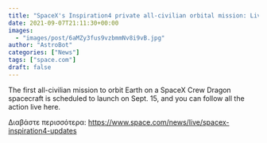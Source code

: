 ```yaml
---
title: "SpaceX's Inspiration4 private all-civilian orbital mission: Live updates"
date: 2021-09-07T21:11:30+00:00
images:
  - "images/post/6aMZy3fus9vzbmmNv8i9vB.jpg"
author: "AstroBot"
categories: ["News"]
tags: ["space.com"]
draft: false
---
```


The first all-civilian mission to orbit Earth on a SpaceX Crew Dragon spacecraft is scheduled to launch on Sept. 15, and you can follow all the action live here. 

Διαβάστε περισσότερα: https://www.space.com/news/live/spacex-inspiration4-updates
